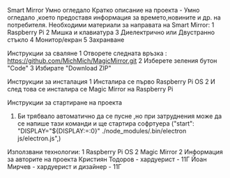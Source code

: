 Smart Mirror
Умно огледало
Кратко описание на проекта - Умно огледало ,което предоставя информация за времето,новините и др. на потребителя.
Необходими материали за направата на Smart Mirror:
	1	Raspberry Pi
	2	Мишка и клавиатура
	3	Диелектрично или Двустранно стъкло
	4	Монитор/екран
	5	Захранване

Инструкции за сваляне
	1	Отворете следната връзка : https://github.com/MichMich/MagicMirror.git
	2	Изберете зеления бутон "Code"
	3	Избирате "Download ZIP"

Инструкции за инсталация
	1	Инсталира се първо Raspberry Pi OS
	2	И след това се инсталира се Magic Mirror на Raspberry Pi

Инструкции за стартиране на проекта
1) Би трябвало автоматично да се пусне ,но при затруднения може да се
   напише тази команди и ще стартира софртуера 
("start": "DISPLAY=\"${DISPLAY:=:0}\" ./node_modules/.bin/electron js/electron.js",)

Използвани технологии:
	1	Raspberry Pi OS
	2	Magic Mirror 2
Информация за авторите на проекта
Кристиян Тодоров - хардуерист - 11Г
Йоан Мирчев - хардуерист и дизайнер - 11Г 
